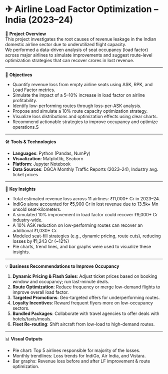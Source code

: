 # ✈ Airline Load Factor Optimization – India (2023–24)

📌 **Project Overview**  
This project investigates the root causes of revenue leakage in the Indian domestic airline sector due to underutilized flight capacity.  
We performed a data-driven analysis of seat occupancy (load factor) across major airlines to simulate improvements and suggest route-level optimization strategies that can recover crores in lost revenue.

---

🎯 **Objectives**
- Quantify revenue loss from empty airline seats using ASK, RPK, and Load Factor metrics.
- Simulate the impact of a 5–10% increase in load factor on airline profitability.
- Identify low-performing routes through loss-per-ASK analysis.
- Propose and simulate a 10% route capacity optimization strategy.
- Visualize loss distributions and optimization effects using clear charts.
- Recommend actionable strategies to improve occupancy and optimize operations.S

---

🛠 **Tools & Technologies**
- **Languages**: Python (Pandas, NumPy)
- **Visualization**: Matplotlib, Seaborn
- **Platform**: Jupyter Notebook
- **Data Sources**: DGCA Monthly Traffic Reports (2023–24), Industry avg. ticket prices

---

🔑 **Key Insights**
- Total estimated revenue loss across 11 airlines: ₹11,000+ Cr in 2023–24.
- IndiGo alone accounted for ₹5,900 Cr in lost revenue due to 13.5k+ Mn unsold seat-kilometers.
- A simulated 10% improvement in load factor could recover ₹9,000+ Cr industry-wide.
- A 10% ASK reduction on low-performing routes can recover an additional ₹1,030+ Cr.
- Modeled seat-fill strategies (e.g., dynamic pricing, route cuts), reducing losses by ₹1,243 Cr (~12%)
- Pie charts, trend lines, and bar graphs were used to visualize these insights.
---

💡 **Business Recommendations to Improve Occupancy**

1. **Dynamic Pricing & Flash Sales**: Adjust ticket prices based on booking window and occupancy; run last-minute deals.  
2. **Route Optimization**: Reduce frequency or merge low-demand flights to improve overall load factor.  
3. **Targeted Promotions**: Geo-targeted offers for underperforming routes.  
4. **Loyalty Incentives**: Reward frequent flyers more on low-occupancy sectors.  
5. **Bundled Packages**: Collaborate with travel agencies to offer deals with hotels/taxis/meals.  
6. **Fleet Re-routing**: Shift aircraft from low-load to high-demand routes.
---

📊 **Visual Outputs**
- Pie chart: Top 5 airlines responsible for majority of the losses.
- Monthly trendlines: Loss trends for IndiGo, Air India, and Vistara.
- Bar graphs: Revenue loss before and after LF improvement & route optimization.

